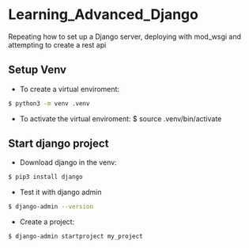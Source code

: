 # Learning_Advanced_Django
Repeating how to set up a Django server, deploying with mod_wsgi and attempting to create a rest api

## Setup Venv
* To create a virtual enviroment: 
```bash
$ python3 -m venv .venv
```
* To activate the virtual enviroment: $ source .venv/bin/activate 

## Start django project
* Download django in the venv: 
```bash
$ pip3 install django
```
* Test it with django admin
```bash
$ django-admin --version
```
* Create a project:
```bash
$ django-admin startproject my_project
```
